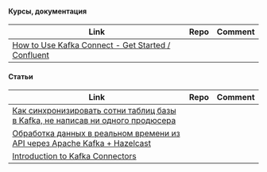 
#### Курсы, документация
| Link                                                                                                                                        | Repo                                                          | Comment                                                        |
| ------------------------------------------------------------------------------------------------------------------------------------------- | ------------------------------------------------------------- | -------------------------------------------------------------- |
| [How to Use Kafka Connect - Get Started / Confluent](https://docs.confluent.io/platform/current/connect/userguide.html#)                                                               |                                                               |                                                                |


#### Статьи
| Link                                                                                                                                | Repo | Comment |
| ----------------------------------------------------------------------------------------------------------------------------------- | ---- | ------- |
| [Как синхронизировать сотни таблиц базы в Kafka, не написав ни одного продюсера](https://habr.com/ru/companies/vk/articles/529484/) |      |         |
|[Обработка данных в реальном времени из API через Apache Kafka + Hazelcast](https://habr.com/ru/companies/otus/articles/741174/)                                                                                                                                     |      |         |
| [Introduction to Kafka Connectors ](https://www.baeldung.com/kafka-connectors-guide)                                                                                                                                    |      |         |






